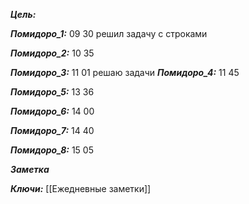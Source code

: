
***Цель:***  

***Помидоро_1:*** 09 30
решил задачу с строками

***Помидоро_2:*** 10 35

***Помидоро_3:*** 11 01
решаю задачи
***Помидоро_4:***  11 45

***Помидоро_5:*** 13 36

***Помидоро_6:*** 14 00

***Помидоро_7:*** 14 40

***Помидоро_8:*** 15 05

***Заметка*** 


***Ключи:*** [[Ежедневные заметки]]